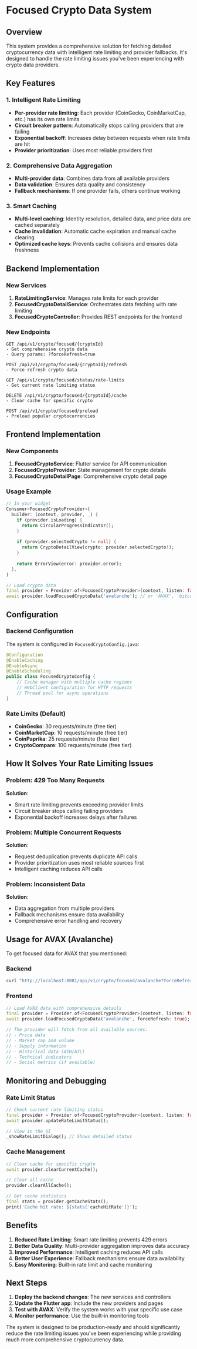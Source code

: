# Focused Crypto Data System

## Overview

This system provides a comprehensive solution for fetching detailed cryptocurrency data with intelligent rate limiting and provider fallbacks. It's designed to handle the rate limiting issues you've been experiencing with crypto data providers.

## Key Features

### 1. Intelligent Rate Limiting
- **Per-provider rate limiting**: Each provider (CoinGecko, CoinMarketCap, etc.) has its own rate limits
- **Circuit breaker pattern**: Automatically stops calling providers that are failing
- **Exponential backoff**: Increases delay between requests when rate limits are hit
- **Provider prioritization**: Uses most reliable providers first

### 2. Comprehensive Data Aggregation
- **Multi-provider data**: Combines data from all available providers
- **Data validation**: Ensures data quality and consistency
- **Fallback mechanisms**: If one provider fails, others continue working

### 3. Smart Caching
- **Multi-level caching**: Identity resolution, detailed data, and price data are cached separately
- **Cache invalidation**: Automatic cache expiration and manual cache clearing
- **Optimized cache keys**: Prevents cache collisions and ensures data freshness

## Backend Implementation

### New Services

1. **RateLimitingService**: Manages rate limits for each provider
2. **FocusedCryptoDetailService**: Orchestrates data fetching with rate limiting
3. **FocusedCryptoController**: Provides REST endpoints for the frontend

### New Endpoints

```
GET /api/v1/crypto/focused/{cryptoId}
- Get comprehensive crypto data
- Query params: ?forceRefresh=true

POST /api/v1/crypto/focused/{cryptoId}/refresh
- Force refresh crypto data

GET /api/v1/crypto/focused/status/rate-limits
- Get current rate limiting status

DELETE /api/v1/crypto/focused/{cryptoId}/cache
- Clear cache for specific crypto

POST /api/v1/crypto/focused/preload
- Preload popular cryptocurrencies
```

## Frontend Implementation

### New Components

1. **FocusedCryptoService**: Flutter service for API communication
2. **FocusedCryptoProvider**: State management for crypto details
3. **FocusedCryptoDetailPage**: Comprehensive crypto detail page

### Usage Example

```dart
// In your widget
Consumer<FocusedCryptoProvider>(
  builder: (context, provider, _) {
    if (provider.isLoading) {
      return CircularProgressIndicator();
    }
    
    if (provider.selectedCrypto != null) {
      return CryptoDetailView(crypto: provider.selectedCrypto!);
    }
    
    return ErrorView(error: provider.error);
  },
)

// Load crypto data
final provider = Provider.of<FocusedCryptoProvider>(context, listen: false);
await provider.loadFocusedCryptoData('avalanche'); // or 'AVAX', 'bitcoin', etc.
```

## Configuration

### Backend Configuration

The system is configured in `FocusedCryptoConfig.java`:

```java
@Configuration
@EnableCaching
@EnableAsync
@EnableScheduling
public class FocusedCryptoConfig {
    // Cache manager with multiple cache regions
    // WebClient configuration for HTTP requests
    // Thread pool for async operations
}
```

### Rate Limits (Default)

- **CoinGecko**: 30 requests/minute (free tier)
- **CoinMarketCap**: 10 requests/minute (free tier)
- **CoinPaprika**: 25 requests/minute (free tier)
- **CryptoCompare**: 100 requests/minute (free tier)

## How It Solves Your Rate Limiting Issues

### Problem: 429 Too Many Requests
**Solution**: 
- Smart rate limiting prevents exceeding provider limits
- Circuit breaker stops calling failing providers
- Exponential backoff increases delays after failures

### Problem: Multiple Concurrent Requests
**Solution**:
- Request deduplication prevents duplicate API calls
- Provider prioritization uses most reliable sources first
- Intelligent caching reduces API calls

### Problem: Inconsistent Data
**Solution**:
- Data aggregation from multiple providers
- Fallback mechanisms ensure data availability
- Comprehensive error handling and recovery

## Usage for AVAX (Avalanche)

To get focused data for AVAX that you mentioned:

### Backend
```bash
curl "http://localhost:8081/api/v1/crypto/focused/avalanche?forceRefresh=true"
```

### Frontend
```dart
// Load AVAX data with comprehensive details
final provider = Provider.of<FocusedCryptoProvider>(context, listen: false);
await provider.loadFocusedCryptoData('avalanche', forceRefresh: true);

// The provider will fetch from all available sources:
// - Price data
// - Market cap and volume
// - Supply information
// - Historical data (ATH/ATL)
// - Technical indicators
// - Social metrics (if available)
```

## Monitoring and Debugging

### Rate Limit Status
```dart
// Check current rate limiting status
final provider = Provider.of<FocusedCryptoProvider>(context, listen: false);
await provider.updateRateLimitStatus();

// View in the UI
_showRateLimitDialog(); // Shows detailed status
```

### Cache Management
```dart
// Clear cache for specific crypto
await provider.clearCurrentCache();

// Clear all cache
provider.clearAllCache();

// Get cache statistics
final stats = provider.getCacheStats();
print('Cache hit rate: ${stats['cacheHitRate']}');
```

## Benefits

1. **Reduced Rate Limiting**: Smart rate limiting prevents 429 errors
2. **Better Data Quality**: Multi-provider aggregation improves data accuracy
3. **Improved Performance**: Intelligent caching reduces API calls
4. **Better User Experience**: Fallback mechanisms ensure data availability
5. **Easy Monitoring**: Built-in rate limit and cache monitoring

## Next Steps

1. **Deploy the backend changes**: The new services and controllers
2. **Update the Flutter app**: Include the new providers and pages
3. **Test with AVAX**: Verify the system works with your specific use case
4. **Monitor performance**: Use the built-in monitoring tools

The system is designed to be production-ready and should significantly reduce the rate limiting issues you've been experiencing while providing much more comprehensive cryptocurrency data.

